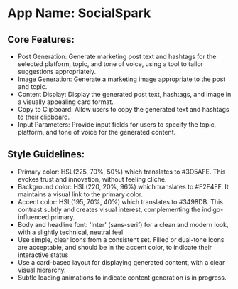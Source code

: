 # **App Name**: SocialSpark

## Core Features:

- Post Generation: Generate marketing post text and hashtags for the selected platform, topic, and tone of voice, using a tool to tailor suggestions appropriately.
- Image Generation: Generate a marketing image appropriate to the post and topic.
- Content Display: Display the generated post text, hashtags, and image in a visually appealing card format.
- Copy to Clipboard: Allow users to copy the generated text and hashtags to their clipboard.
- Input Parameters: Provide input fields for users to specify the topic, platform, and tone of voice for the generated content.

## Style Guidelines:

- Primary color: HSL(225, 70%, 50%) which translates to #3D5AFE. This evokes trust and innovation, without feeling cliché.
- Background color: HSL(220, 20%, 96%) which translates to #F2F4FF. It maintains a visual link to the primary color.
- Accent color: HSL(195, 70%, 40%) which translates to #3498DB. This contrast subtly and creates visual interest, complementing the indigo-influenced primary.
- Body and headline font: 'Inter' (sans-serif) for a clean and modern look, with a slightly technical, neutral feel
- Use simple, clear icons from a consistent set. Filled or dual-tone icons are acceptable, and should be in the accent color, to indicate their interactive status
- Use a card-based layout for displaying generated content, with a clear visual hierarchy.
- Subtle loading animations to indicate content generation is in progress.